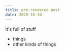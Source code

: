 ```yaml
---
title: pre-rendered post
date: 2020-10-16
---
```


It's full of stuff

- things
- other kinds of things
